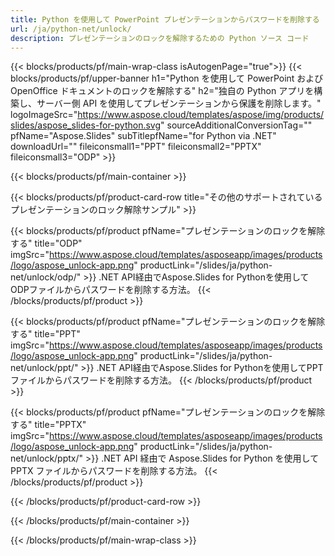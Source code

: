 ```yaml
---
title: Python を使用して PowerPoint プレゼンテーションからパスワードを削除する
url: /ja/python-net/unlock/
description: プレゼンテーションのロックを解除するための Python ソース コード
---
```


{{< blocks/products/pf/main-wrap-class isAutogenPage="true">}}
{{< blocks/products/pf/upper-banner h1="Python を使用して PowerPoint および OpenOffice ドキュメントのロックを解除する" h2="独自の Python アプリを構築し、サーバー側 API を使用してプレゼンテーションから保護を削除します。" logoImageSrc="https://www.aspose.cloud/templates/aspose/img/products/slides/aspose_slides-for-python.svg" sourceAdditionalConversionTag="" pfName="Aspose.Slides" subTitlepfName="for Python via .NET" downloadUrl="" fileiconsmall1="PPT" fileiconsmall2="PPTX" fileiconsmall3="ODP" >}}

{{< blocks/products/pf/main-container >}}

{{< blocks/products/pf/product-card-row title="その他のサポートされているプレゼンテーションのロック解除サンプル" >}}

{{< blocks/products/pf/product pfName="プレゼンテーションのロックを解除する" title="ODP" imgSrc="https://www.aspose.cloud/templates/asposeapp/images/products/logo/aspose_unlock-app.png" productLink="/slides/ja/python-net/unlock/odp/" >}}
.NET API経由でAspose.Slides for Pythonを使用してODPファイルからパスワードを削除する方法。
{{< /blocks/products/pf/product >}}

{{< blocks/products/pf/product pfName="プレゼンテーションのロックを解除する" title="PPT" imgSrc="https://www.aspose.cloud/templates/asposeapp/images/products/logo/aspose_unlock-app.png" productLink="/slides/ja/python-net/unlock/ppt/" >}}
.NET API経由でAspose.Slides for Pythonを使用してPPTファイルからパスワードを削除する方法。
{{< /blocks/products/pf/product >}}

{{< blocks/products/pf/product pfName="プレゼンテーションのロックを解除する" title="PPTX" imgSrc="https://www.aspose.cloud/templates/asposeapp/images/products/logo/aspose_unlock-app.png" productLink="/slides/ja/python-net/unlock/pptx/" >}}
.NET API 経由で Aspose.Slides for Python を使用して PPTX ファイルからパスワードを削除する方法。
{{< /blocks/products/pf/product >}}



{{< /blocks/products/pf/product-card-row >}}

{{< /blocks/products/pf/main-container >}}
    
{{< /blocks/products/pf/main-wrap-class >}}